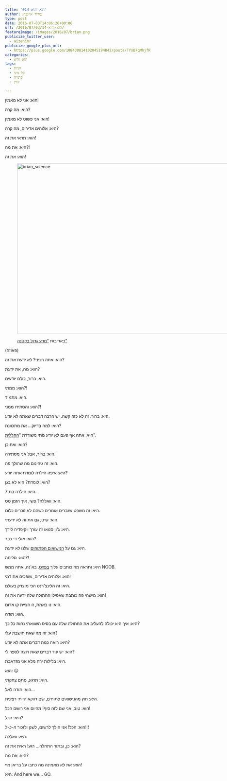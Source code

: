 ```yaml
---
title: 'הוא והיא #14'
author: נמרוד איזנברג
type: post
date: 2016-07-03T14:06:20+00:00
url: /2016/07/03/הוא-והיא-14/
featureImage: /images/2016/07/brian.png
publicize_twitter_user:
  - aizenimr
publicize_google_plus_url:
  - https://plus.google.com/108430814102045194842/posts/TYsB7qMhjfR
categories:
  - הוא והיא
tags:
  - זוגיות
  - כל מיני
  - פרנויה
  - קווין

---
```

הוא: אני לא מאמין!

היא: מה קרה?

הוא: אני פשוט לא מאמין!

היא: אלוהים אדירים, מה קרה?

הוא: תראי את זה!

היא: את מה?!

הוא: את זה!<figure id="attachment_1032" aria-describedby="caption-attachment-1032" style="width: 696px" class="wp-caption alignnone">

[<img decoding="async" loading="lazy" class="wp-image-1032 size-large" src="https://aizenimr.com/wp-content/uploads/2016/07/brian_science.jpg?w=696" alt="brian_science" width="696" height="561" srcset="https://aizenimr.com/wp-content/uploads/2016/07/brian_science.jpg 834w, https://aizenimr.com/wp-content/uploads/2016/07/brian_science-200x161.jpg 200w, https://aizenimr.com/wp-content/uploads/2016/07/brian_science-768x619.jpg 768w" sizes="(max-width: 696px) 100vw, 696px" />][1]<figcaption id="caption-attachment-1032" class="wp-caption-text">באדיבות ["מדע גדול בקטנה"][2]</figcaption></figure> 

(פאוזה)

היא: אתה רציני? לא ידעת את זה?

הוא: מה, את ידעת?

היא: ברור, כולם יודעים.

הוא: ממתי?!

היא: מתמיד.

הוא: והסתירו ממני?!

היא: ברור. זה לא כזה קשה. יש הרבה דברים שאתה לא יודע.

היא: למה בדיוק&#8230; את מתכוונת?

היא: אתה אף פעם לא יודע מתי משודרת "[החללית][3]".

הוא: ואת כן?

היא: ברור, אבל אני מסתירה.

הוא: זה גיהינום מה שהולך פה.

היא: איפה הילדה לומדת אתה יודע?

הוא: לומדת? היא לא בגן?

היא: הילדה בת 7.

הוא: וואללה? פשי, איך הזמן טס.

היא: זה משפט שגברים אומרים כשהם לא זוכרים כלום.

הוא: שיט, גם את זה לא ידעתי.

היא: ג'ון סנואו זה עורך ויקיפדיה לידך.

הוא: אולי די כבר?

היא: גם על [הנישואים הפתוחים][4] שלנו לא ידעת.

הוא: סליחה?!

היא: ותראה מה כותבים עליך [בפייס][5]. בא'נה, אתה ממש NOOB.

הוא: אלוהים אדירים, שופכים את דמי!

היא: זה הלינצ'רנט הכי מוצדק בעולם.

הוא: מישהי פה כותבת שאפילו החתולה שלה ידעה את זה!

היא: נו באמת, זו חציית קו אדום.

הוא: תודה.

היא: איך היא יכולה להעליב את החתולה שלה עם בסיס השוואתי נחות כל כך?

הוא: זה מה שאת חושבת עלי?

היא: רואה כמה דברים אתה לא יודע?

הוא: יש עוד דברים שאת רוצה לספר לי?

היא: בלילות ירח מלא אני מזדאבת.

הוא: 😐

היא: תרגע, סתם צחקתי.

הוא: תודה לאל&#8230;

היא: חוץ מהנישואים פתוחים, שם דווקא הייתי רצינית.

הוא: טוב, אני שם לזה סוף! מהיום אני רושם הכל!

היא: הכל?

הוא: הכל! אני הולך לרשום, לשנן ולזכור _ה-כ-ל_!!!

היא: וואללה.

הוא: כן, ובתור התחלה&#8230; רגע! ראית את זה?

היא: את מה?

הוא: את לא מאמינה מה כתבו על בריאן מיי!

היא: And here we&#8230; GO.

 [1]: https://aizenimr.com/wp-content/uploads/2016/07/brian_science.jpg
 [2]: https://www.facebook.com/MadaGB
 [3]: https://www.facebook.com/HaHalalit/
 [4]: /2016/05/17/%d7%94%d7%95%d7%90-%d7%95%d7%94%d7%99%d7%90-13/
 [5]: https://www.facebook.com/aizenimr/posts/10154292497465682